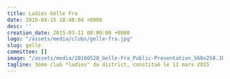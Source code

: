```yaml
---
title: Ladies Gëlle Fra
date: 2018-04-15 18:48:04 +0000
desc: ''
creation_date: 2015-03-11 00:00:00 +0000
logo: "/assets/media/clubs/gelle-fra.jpg"
slug: gelle
committee: []
image: "/assets/media/20160528_Gelle-Fra_Public-Presentation_560x250.JPG"
tagline: 3ème club *ladies" du district, constitué le 11 mars 2015
---
```

